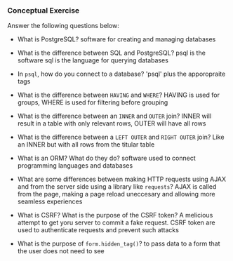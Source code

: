 ### Conceptual Exercise

Answer the following questions below:

- What is PostgreSQL?
software for creating and managing databases

- What is the difference between SQL and PostgreSQL?
psql is the software sql is the language for querying databases

- In `psql`, how do you connect to a database?
'psql' plus the apporopraite tags

- What is the difference between `HAVING` and `WHERE`?
HAVING is used for groups, WHERE is used for filtering before grouping

- What is the difference between an `INNER` and `OUTER` join?
INNER will result in a table with only relevant rows, OUTER will have all rows

- What is the difference between a `LEFT OUTER` and `RIGHT OUTER` join?
Like an INNER but with all rows from the titular table

- What is an ORM? What do they do?
software used to connect programming languages and databases

- What are some differences between making HTTP requests using AJAX 
  and from the server side using a library like `requests`?
  AJAX is called from the page, making a page reload uneccesary and allowing more seamless experiences

- What is CSRF? What is the purpose of the CSRF token?
A melicious attempt to get yoru server to commit a fake request. CSRF token are used to authenticate requests and prevent such attacks

- What is the purpose of `form.hidden_tag()`?
to pass data to a form that the user does not need to see

